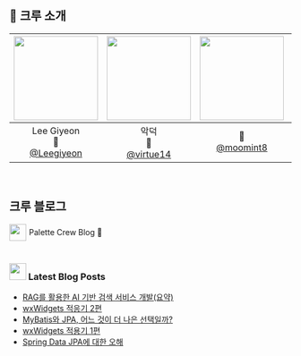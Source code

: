 ## 🎨 크루 소개
| <img src="https://avatars.githubusercontent.com/u/74126467?v=4" width="150" height="150"/> |<img src="https://avatars.githubusercontent.com/u/122339395?v=4" width="150" height="150"/>|<img src="https://avatars.githubusercontent.com/u/112872644?v=4" width="150" height="150"/>|<img src="https://avatars.githubusercontent.com/u/22255663?v=4" width="150" height="150"/>|<img src="https://avatars.githubusercontent.com/u/107897788?v=4" width="150" height="150"/>|<img src="https://avatars.githubusercontent.com/u/129481600?v=4" width="150" height="150"/>|<img src="https://avatars.githubusercontent.com/u/176552063?v=4" width="150" height="150"/>|
|:------------------------------------------------------------------------------------------:|:-:|:-:|:-:|:-:|:-:|:-:|
|Lee Giyeon<br/>🖤<br/>[@Leegiyeon](https://github.com/Leegiyeon)|악덕<br/>🩶<br/>[@virtue14](https://github.com/Virtue14)|💜<br/>[@moomint8](https://github.com/moomint8)|hyunwoo<br/>🩷<br/>[@daersh](https://github.com/daersh)|🧡<br/>[@kyulin-Kim](https://github.com/kyulin-Kim)|Jade<br/>💙<br/>[@noctesilente](https://github.com/noctesilente)|<br/>🤍<br/>[@White-yop](https://github.com/White-yop)|

<br/>

## 크루 블로그

<div style="display: flex; align-items: center;">
    <img src="https://noticon-static.tammolo.com/dgggcrkxq/image/upload/v1605926847/noticon/ku5wj788ubjwba7pecrw.png" width="30" style="margin-right: 5px;" />
    <a href="https://palette-crew.tistory.com" style="text-decoration: none; color: inherit;">Palette Crew Blog 🥳</a>
</div>

<br/>























































































### <img src="https://noticon-static.tammolo.com/dgggcrkxq/image/upload/v1605926847/noticon/ku5wj788ubjwba7pecrw.png" width="30" /> Latest Blog Posts

- [RAG를 활용한 AI 기반 검색 서비스 개발(요약)](https://palette-crew.tistory.com/entry/RAG%EB%A5%BC-%ED%99%9C%EC%9A%A9%ED%95%9C-AI-%EA%B8%B0%EB%B0%98-%EA%B2%80%EC%83%89-%EC%84%9C%EB%B9%84%EC%8A%A4-%EA%B0%9C%EB%B0%9C%EC%9A%94%EC%95%BD)
- [wxWidgets 적응기 2편](https://palette-crew.tistory.com/entry/WxWidgets-%EC%A0%81%EC%9D%91%EA%B8%B0-2%ED%8E%B8)
- [MyBatis와 JPA, 어느 것이 더 나은 선택일까? ](https://palette-crew.tistory.com/entry/MyBatis%EC%99%80-JPA-%EC%96%B4%EB%8A%90-%EA%B2%83%EC%9D%B4-%EB%8D%94-%EB%82%98%EC%9D%80-%EC%84%A0%ED%83%9D%EC%9D%BC%EA%B9%8C%F0%9F%A4%94)
- [wxWidgets 적용기 1편](https://palette-crew.tistory.com/entry/wxWidgets-%EC%A0%81%EC%9A%A9%EA%B8%B0-1%ED%8E%B8)
- [Spring Data JPA에 대한 오해](https://palette-crew.tistory.com/entry/Spring-Data-JPA%EC%97%90-%EB%8C%80%ED%95%9C-%EC%98%A4%ED%95%B4)

